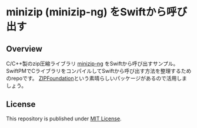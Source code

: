 # minizip (minizip-ng) をSwiftから呼び出す

## Overview

C/C++製のzip圧縮ライブラリ [minizip-ng](https://github.com/zlib-ng/minizip-ng) をSwiftから呼び出すサンプル。
SwiftPMでCライブラリをコンパイルしてSwiftから呼び出す方法を整理するためのrepoです。 [ZIPFoundation](https://github.com/weichsel/ZIPFoundation)という素晴らしいパッケージがあるので活用しましょう。

## License

This repository is published under [MIT License](LICENSE).
